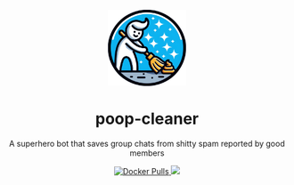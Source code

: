 <p align="center">
  <img src="./.github/assets/logo.png" width="140px">
</p>
<h1 align="center">poop-cleaner</h1>
<p align="center">A superhero bot that saves group chats from shitty spam reported by good members</p>
<p align="center">
  <a href="https://hub.docker.com/r/derogab/poop-cleaner">
        <img src="https://img.shields.io/docker/pulls/derogab/poop-cleaner?label=Downloads&logo=docker" alt="Docker Pulls">
  </a>
  <a href="https://github.com/derogab/poop-cleaner/actions/workflows/docker-publish.yml">
    <img src="https://github.com/derogab/poop-cleaner/actions/workflows/docker-publish.yml/badge.svg">
  </a>
</p>

